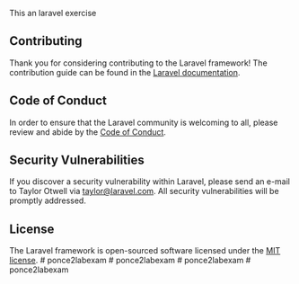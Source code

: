 This an laravel exercise
## Contributing

Thank you for considering contributing to the Laravel framework! The contribution guide can be found in the [Laravel documentation](https://laravel.com/docs/contributions).

## Code of Conduct

In order to ensure that the Laravel community is welcoming to all, please review and abide by the [Code of Conduct](https://laravel.com/docs/contributions#code-of-conduct).

## Security Vulnerabilities

If you discover a security vulnerability within Laravel, please send an e-mail to Taylor Otwell via [taylor@laravel.com](mailto:taylor@laravel.com). All security vulnerabilities will be promptly addressed.

## License

The Laravel framework is open-sourced software licensed under the [MIT license](https://opensource.org/licenses/MIT).
#   p o n c e 2 l a b e x a m 
 
 #   p o n c e 2 l a b e x a m 
 
 #   p o n c e 2 l a b e x a m 
 
 #   p o n c e 2 l a b e x a m 
 
 
